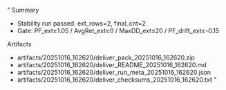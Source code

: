 ﻿"
Summary
- Stability run passed. ext_rows=2, final_cnt=2
- Gate: PF_ext≥1.05 / AvgRet_ext≥0 / MaxDD_ext≤20 / PF_drift_ext≥-0.15

Artifacts
- artifacts/20251016_162620/deliver_pack_20251016_162620.zip
- artifacts/20251016_162620/deliver_README_20251016_162620.md
- artifacts/20251016_162620/deliver_run_meta_20251016_162620.json
- artifacts/20251016_162620/deliver_checksums_20251016_162620.txt
"

